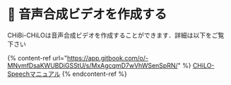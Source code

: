 # 🌳 音声合成ビデオを作成する

CHiBi-CHiLOは音声合成ビデオを作成することができます．詳細は以下をご覧下さい

{% content-ref url="https://app.gitbook.com/o/-MNvmfDsaKWUBDiGSStU/s/MxAgcqmD7wVhWSenSpRN/" %}
[CHiLO-Speechマニュアル](https://app.gitbook.com/o/-MNvmfDsaKWUBDiGSStU/s/MxAgcqmD7wVhWSenSpRN/)
{% endcontent-ref %}
